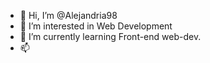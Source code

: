 - 👋 Hi, I’m @Alejandria98
- 👀 I’m interested in Web Development
- 🌱 I’m currently learning Front-end web-dev.
- 📫 

<!---
Alejandria98/Alejandria98 is a ✨ special ✨ repository because its `README.md` (this file) appears on your GitHub profile.
You can click the Preview link to take a look at your changes.
--->
